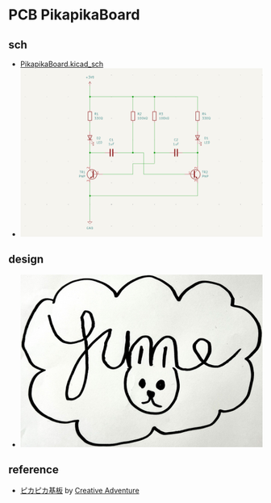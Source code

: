 # PCB PikapikaBoard
 
## sch

- [PikapikaBoard.kicad_sch](PikapikaBoard.kicad_sch)
- ![sch.png](sch.png)

## design

- ![yume.jpg](yume.jpg)

## reference

- [ピカピカ基板](https://fukuno.jig.jp/4219) by [Creative Adventure](https://creativeadventure.tech/)

